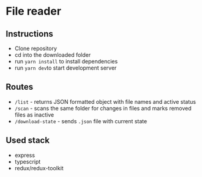 # File reader

## Instructions

* Clone repository
* cd into the downloaded folder
* run `yarn install` to install dependencies
* run `yarn dev`to start development server

## Routes

* `/list` - returns JSON formatted object with file names and active status
* `/scan` - scans the same folder for changes in files and marks removed files as inactive
* `/download-state` - sends `.json` file with current state

## Used stack

* express
* typescript
* redux/redux-toolkit
